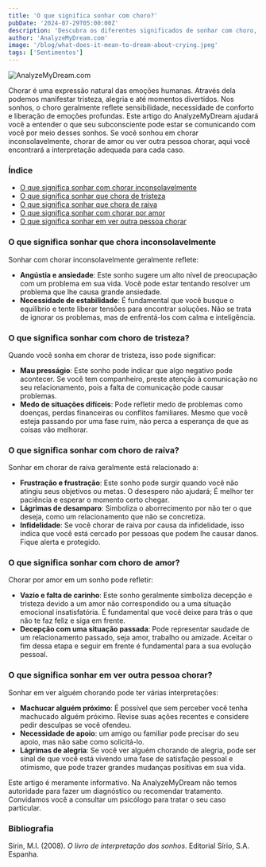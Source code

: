 ```yaml
---
title: 'O que significa sonhar com choro?'
pubDate: '2024-07-29T05:00:00Z'
description: 'Descubra os diferentes significados de sonhar com choro, desde chorar inconsolavelmente até chorar por amor. Aprenda como esses sonhos refletem suas emoções e situações pessoais.'
author: 'AnalyzeMyDream.com'
image: '/blog/what-does-it-mean-to-dream-about-crying.jpeg'
tags: ['Sentimentos']
---
```


![AnalyzeMyDream.com](/blog/what-does-it-mean-to-dream-about-crying.jpeg)

Chorar é uma expressão natural das emoções humanas. Através dela podemos manifestar tristeza, alegria e até momentos divertidos. Nos sonhos, o choro geralmente reflete sensibilidade, necessidade de conforto e liberação de emoções profundas. Este artigo do AnalyzeMyDream ajudará você a entender o que seu subconsciente pode estar se comunicando com você por meio desses sonhos. Se você sonhou em chorar inconsolavelmente, chorar de amor ou ver outra pessoa chorar, aqui você encontrará a interpretação adequada para cada caso.

### Índice

- [O que significa sonhar com chorar inconsolavelmente](#o-que-significa-sonhar-com-chorar-inconsolavelmente)
- [O que significa sonhar que chora de tristeza](#o-que-significa-sonhar-com-chorar-de-tristeza)
- [O que significa sonhar que chora de raiva](#o-que-significa-sonhar-com-chorar-de-raiva)
- [O que significa sonhar com chorar por amor](#o-que-significa-sonhar-com-chorar-por-amor)
- [O que significa sonhar em ver outra pessoa chorar](#o-que-significa-sonhar-em-ver-outra-pessoa-chorar)

### O que significa sonhar que chora inconsolavelmente

Sonhar com chorar inconsolavelmente geralmente reflete:

- **Angústia e ansiedade**: Este sonho sugere um alto nível de preocupação com um problema em sua vida. Você pode estar tentando resolver um problema que lhe causa grande ansiedade.
- **Necessidade de estabilidade**: É fundamental que você busque o equilíbrio e tente liberar tensões para encontrar soluções. Não se trata de ignorar os problemas, mas de enfrentá-los com calma e inteligência.

### O que significa sonhar com choro de tristeza?

Quando você sonha em chorar de tristeza, isso pode significar:

- **Mau presságio**: Este sonho pode indicar que algo negativo pode acontecer. Se você tem companheiro, preste atenção à comunicação no seu relacionamento, pois a falta de comunicação pode causar problemas.
- **Medo de situações difíceis**: Pode refletir medo de problemas como doenças, perdas financeiras ou conflitos familiares. Mesmo que você esteja passando por uma fase ruim, não perca a esperança de que as coisas vão melhorar.

### O que significa sonhar com choro de raiva?

Sonhar em chorar de raiva geralmente está relacionado a:

- **Frustração e frustração**: Este sonho pode surgir quando você não atingiu seus objetivos ou metas. O desespero não ajudará; É melhor ter paciência e esperar o momento certo chegar.
- **Lágrimas de desamparo**: Simboliza o aborrecimento por não ter o que deseja, como um relacionamento que não se concretiza.
- **Infidelidade**: Se você chorar de raiva por causa da infidelidade, isso indica que você está cercado por pessoas que podem lhe causar danos. Fique alerta e protegido. 

### O que significa sonhar com choro de amor?

Chorar por amor em um sonho pode refletir:

- **Vazio e falta de carinho**: Este sonho geralmente simboliza decepção e tristeza devido a um amor não correspondido ou a uma situação emocional insatisfatória. É fundamental que você deixe para trás o que não te faz feliz e siga em frente.
- **Decepção com uma situação passada**: Pode representar saudade de um relacionamento passado, seja amor, trabalho ou amizade. Aceitar o fim dessa etapa e seguir em frente é fundamental para a sua evolução pessoal.

### O que significa sonhar em ver outra pessoa chorar?

Sonhar em ver alguém chorando pode ter várias interpretações:

- **Machucar alguém próximo**: É possível que sem perceber você tenha machucado alguém próximo. Revise suas ações recentes e considere pedir desculpas se você ofendeu.
- **Necessidade de apoio**: um amigo ou familiar pode precisar do seu apoio, mas não sabe como solicitá-lo. 
- **Lágrimas de alegria**: Se você ver alguém chorando de alegria, pode ser sinal de que você está vivendo uma fase de satisfação pessoal e otimismo, que pode trazer grandes mudanças positivas em sua vida.

Este artigo é meramente informativo. Na AnalyzeMyDream não temos autoridade para fazer um diagnóstico ou recomendar tratamento. Convidamos você a consultar um psicólogo para tratar o seu caso particular.

### Bibliografia

Sirin, M.I. (2008). *O livro de interpretação dos sonhos*. Editorial Sírio, S.A. Espanha.
